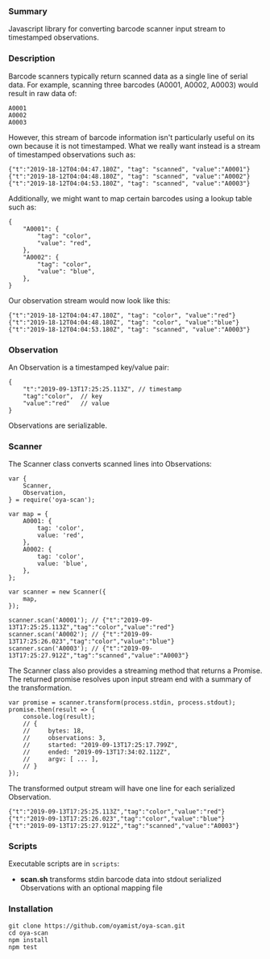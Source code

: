 ### Summary
Javascript library for converting barcode scanner 
input stream to timestamped observations.

### Description
Barcode scanners typically return scanned data as a single line of serial data.
For example, scanning three barcodes (A0001, A0002, A0003) would result in raw data of:

```
A0001
A0002
A0003
```

However, this stream of barcode information isn't particularly useful 
on its own because it is not timestamped. 
What we really want instead is a stream of timestamped observations such as:

```JS
{"t":"2019-18-12T04:04:47.180Z", "tag": "scanned", "value":"A0001"}
{"t":"2019-18-12T04:04:48.180Z", "tag": "scanned", "value":"A0002"}
{"t":"2019-18-12T04:04:53.180Z", "tag": "scanned", "value":"A0003"}
```

Additionally, we might want to map certain barcodes using a lookup table
such as:

```JS
{
    "A0001": {
        "tag": "color",
        "value": "red",
    },
    "A0002": {
        "tag": "color",
        "value": "blue",
    },
}
```

Our observation stream would now look like this:

```JS
{"t":"2019-18-12T04:04:47.180Z", "tag": "color", "value":"red"}
{"t":"2019-18-12T04:04:48.180Z", "tag": "color", "value":"blue"}
{"t":"2019-18-12T04:04:53.180Z", "tag": "scanned", "value":"A0003"}
```

### Observation
An Observation is a timestamped key/value pair:

```JS
{
    "t":"2019-09-13T17:25:25.113Z", // timestamp
    "tag":"color",  // key
    "value":"red"   // value
}
```

Observations are serializable.

### Scanner
The Scanner class converts scanned lines into Observations: 

```JS
var {
    Scanner,
    Observation,
} = require('oya-scan');

var map = {
    A0001: {
        tag: 'color',
        value: 'red',
    },
    A0002: {
        tag: 'color',
        value: 'blue',
    },
};

var scanner = new Scanner({
    map,
});

scanner.scan('A0001'); // {"t":"2019-09-13T17:25:25.113Z","tag":"color","value":"red"}
scanner.scan('A0002'); // {"t":"2019-09-13T17:25:26.023","tag":"color","value":"blue"}
scanner.scan('A0003'); // {"t":"2019-09-13T17:25:27.912Z","tag":"scanned","value":"A0003"}
```

The Scanner class also provides a streaming method that returns a Promise.
The returned promise resolves upon input stream end with a summary 
of the transformation. 

```JS
var promise = scanner.transform(process.stdin, process.stdout);
promise.then(result => {
    console.log(result);
    // {
    //     bytes: 18,
    //     observations: 3,
    //     started: "2019-09-13T17:25:17.799Z",
    //     ended: "2019-09-13T17:34:02.112Z",
    //     argv: [ ... ],
    // }
});
```

The transformed output stream will
have one line for each serialized Observation.

```JS
{"t":"2019-09-13T17:25:25.113Z","tag":"color","value":"red"}
{"t":"2019-09-13T17:25:26.023","tag":"color","value":"blue"}
{"t":"2019-09-13T17:25:27.912Z","tag":"scanned","value":"A0003"}
```

### Scripts
Executable scripts are in `scripts`:

* **scan.sh** transforms stdin barcode data into stdout serialized Observations with an optional mapping file

### Installation

```
git clone https://github.com/oyamist/oya-scan.git
cd oya-scan
npm install
npm test
```
